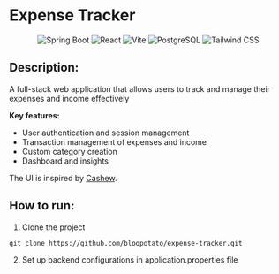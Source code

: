 # Expense Tracker

<p align="center">
    <img src="https://img.shields.io/badge/Spring_Boot-6DB33F?style=for-the-badge&logo=spring-boot&logoColor=white" alt="Spring Boot">
    <img src="https://img.shields.io/badge/React-20232A?style=for-the-badge&logo=react&logoColor=61DAFB" alt="React">
    <img src="https://img.shields.io/badge/Vite-B73BFE?style=for-the-badge&logo=vite&logoColor=FFD62E" alt="Vite">
    <img src="https://img.shields.io/badge/PostgreSQL-316192?style=for-the-badge&logo=postgresql&logoColor=white" alt="PostgreSQL">
    <img src="https://img.shields.io/badge/Tailwind_CSS-38B2AC?style=for-the-badge&logo=tailwind-css&logoColor=white" alt="Tailwind CSS">
</p>

## Description:

A full-stack web application that allows users to track and manage their expenses and income effectively

**Key features:** 
- User authentication and session management
- Transaction management of expenses and income
- Custom category creation
- Dashboard and insights

The UI is inspired by [Cashew](https://cashewapp.web.app/).

## How to run:

1. Clone the project
```
git clone https://github.com/bloopotato/expense-tracker.git
```

2. Set up backend configurations in application.properties file
